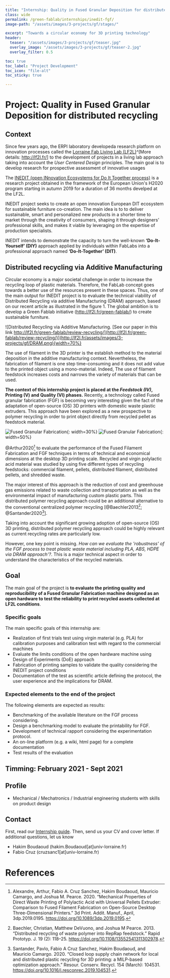 ```yaml
---
title: "Internship: Quality in Fused Granular Deposition for distributed recycling"
class: wide
permalink: /green-fablab/internships/inedit-fgf/
image-path: "/assets/images/3-projects/gf/stages/"

excerpt: "Towards a circular economy for 3D printing technology"
header:
  teaser: "/assets/images/3-projects/gf/teaser.jpg"
  overlay_image: "/assets/images/3-projects/gf/teaser-2.jpg"
  overlay_filter: 0.5

toc: true
toc_label: "Project Development"
toc_icon: "file-alt"
toc_sticky: true

---
```


# Project: Quality in Fused Granular Deposition for distributed recycling
## Context

Since few years ago, the ERPI laboratory developeda research platform on innovation processes called the [Lorraine Fab Living Lab  (LF2L)](http://lf2l.fr/)^[More details: http://lf2l.fr/] to the development of projects  in a living lab approach taking into account the  *User Centered Design* principles.
The main goal is to develop research for prospective assessment of innovative usages
<!-- The LF2L physical environment is constituted by a *Collaborative* and a *FabLab* spaces. -->
<!-- The collaborative space allows users to foster co-operation in engineering design with different stakeholders in order to new create concepts/designs. -->
<!-- On the other hand, FabLab space allows users to materialize the concepts/designs  in an easy and quick way in order to have an prospective evaluation. -->

The [INEDIT (open INnovation Ecosystems for Do It Together process)](http://erpi.univ-lorraine.fr/projects/INEDIT/) is a research project obtained in the framework of the European Union's H2020 program starting in autumn 2019 for a duration of 36 months develped at the LF2L.

INEDIT project seeks to create an open innovation European DIT ecosystem for sustainable furniture co-creation.
The main idea is to to deliver sustainable, smart and personalized new products in a shorter time to market through the creativity of consumers, shaping it through designers’ professional skills, and makes it viable by leveraging on the expertise of production specialists.

INEDIT intends to demonstrate the capacity to turn the well-known **‘Do-It-Yourself’ (DIY)** approach applied by individuals within FabLabs into a professional approach named **‘Do-It-Together’ (DIT)**.


## Distributed recycling via Additive Manufacturing

Circular economy is a major societal challenge in order to increase the recycling loop of plastic materials.  Therefore, the FabLab concept goes towards a better use of the resources present in these spaces.
Thus, one of the main output for INEDIT project is to evaluate the technical viability of Distributed Recycling via additive Manufacturing (DRAM) approach, based on our recent article as illustrated in the figure 1.
The global ambition is to develop a Green Fablab initiative (http://lf2l.fr/green-fablab/) to
create sustainable furniture.

![Distributed Recycling via Additive Manufacturing. [See our paper in this link http://lf2l.fr/green-fablab/review-recycling/](http://lf2l.fr/green-fablab/review-recycling/)](http://lf2l.fr/assets/images/3-projects/gf/DRAM.png){width=70%}


The use of filament in the 3D printer is the establish method to the material deposition in the additive manufacturing context.
Nevertheless, the fabrication of filament is one step time-consuming and it does not add value to the printed object using a mono-material.
Indeed, The use of filament feedstock increases costs and narrows the variety of materials that can be used.

**The context of this internship project is placed at the *Feedstock (IV)*, Printing (V) and  Quality (VI) phases.**
Recently, a technology called Fused granular fabrication (FGF) is becoming very interesting given the fact of the adaptation of open-source (OS) 3D printers with domestic waste plastic extruders. This approach have been explored as a new prospective to polymer recycling in order to print object directly from recycled pellet as feedstock material.

![Fused Granular Fabrication](https://raw.githubusercontent.com/LF2L/INEDIT-WP6/main/figures/Gigabot/Gigaboot.jpg){: width=30%}
![Fused Granular Fabrication](https://raw.githubusercontent.com/LF2L/INEDIT-WP6/main/figures/Gigabot/Gigaboot-02.jpg){: width=50%}


@Arthur2020[^1] to evaluate the performance of the Fused Filament Fabrication and FGF techniques in terms of technical and economical dimensions at the desktop 3D printing scale. Recycled and virgin polylactic acid material was studied by using five different types of recycling feedstocks: commercial filament, pellets, distributed filament, distributed pellets, and shredded waste.

The major interest of this approach is the reduction of cost and greenhouse gas emissions related to waste collection and transportation as well as the environmental impact of manufacturing custom plastic parts.
This distributed polymer recycling approach could be an additional alternative to the conventional centralized polymer recycling [@Baechler2013[^2]; @Santander2020[^3]].

Taking into account the significant growing adoption of open-source (OS) 3D printing, distributed polymer recycling approach could be highly relevant as current recycling rates are particularly low.

However, one key point is missing. *How can we evaluate the 'robustness' of the FGF process to treat  plastic waste material including PLA, ABS, HDPE via DRAM approach'?*.
This is a major technical aspect in order to understand the characteristics of the recycled materials.


## Goal

The main goal of the project is **to evaluate the printing quality and reproducibility of a Fused Granular Fabrication machine designed as  an open hardware to test the reliability to print recycled assets collected at LF2L conditions**.

<!-- The development of 3D printers using direct extrusion systems to print can be one research axis for the development of the 3D printing process using recycled materials.  -->
<!-- This aspect could  further improve the adoption of the additive manufacturing technology. -->
<!-- However, the lack of a precise volumetric control of the extrusion is a limiting factor for the shape/form of the printed objects.  -->
<!-- Without the use of filament retraction feature, the creation of simple models is only possible after some manual tuning of rotation speed according to the current temperature and viscosity of the melted pellets. -->


### Specific goals

The main specific goals of this internship are:

- Realization of first trials test using virgin material (e.g. PLA) for calibration purposes and calibration test with regard to the commercial machines
- Evaluate the limits conditions of the open hardware machine using Design of Experiments (DoE) approach
- Fabrication of printing samples to validate the quality  considering the INEDIT project conditions
- Documentation of the test as scientific article defining the protocol, the user experience and the implications for DRAM.


### Expected elements to the end of the project

The following elements are expected as results:

- Benchmarking of the available literature  on the FGF process considering.
- Design a benchmarking model to evaluate the printability for FGF.
- Development of technical rapport considering the experimentation protocol.
- An on-line platform (e.g. a wiki, html page) for a complete documentation
- Test results of the evaluation


## Timming: February 2021 - Sept 2021

## Profile

- Mechanical / Mechatronics / Industrial engineering students with skills on product design

## Contact

First, read our [Internship guide](http://lf2l.fr/green-fablab/internships/).
Then, send us your CV and cover letter. If additional questions, let us know

- Hakim Boudaoud (hakim.Boudaoud[at]univ-lorraine.fr)
- Fabio Cruz (cruzsanc1[at]univ-lorraine.fr)

# References


[^1]: Alexandre, Arthur, Fabio A. Cruz Sanchez, Hakim Boudaoud, Mauricio Camargo, and Joshua M. Pearce. 2020. “Mechanical Properties of Direct Waste Printing of Polylactic Acid with Universal Pellets Extruder: Comparison to Fused Filament Fabrication on Open-Source Desktop Three-Dimensional Printers.” 3d Print. Addit. Manuf., April, 3dp.2019.0195. https://doi.org/10.1089/3dp.2019.0195.

[^2]: Baechler, Christian, Matthew DeVuono, and Joshua M Pearce. 2013. “Distributed recycling of waste polymer into RepRap feedstock.” Rapid Prototyp. J. 19 (2): 118–25. https://doi.org/10.1108/13552541311302978.

[^3]: Santander, Pavlo, Fabio A Cruz Sanchez, Hakim Boudaoud, and Mauricio Camargo. 2020. “Closed loop supply chain network for local and distributed plastic recycling for 3D printing: a MILP-based optimization approach.” Resour. Conserv. Recycl. 154 (March): 104531. https://doi.org/10.1016/j.resconrec.2019.104531.
